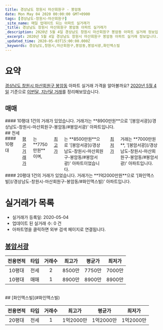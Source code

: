 ```yaml
---
title: 경상남도 창원시 마산회원구 - 봉암동
date: Mon May 04 2020 00:00:00 GMT+0900
tags: [경상남도-창원시-마산회원구]
_site_name: 매일 업데이트 되는 아파트 실거래가
_title: 경상남도 창원시 마산회원구 봉암동 아파트 실거래가
_description: 2020년 5월 4일 경상남도 창원시 마산회원구 봉암동 아파트 실거래 정보입니다. 2건 아파트 정보가 있습니다.
_excerpt: 2020년 5월 4일 경상남도 창원시 마산회원구 봉암동 아파트 실거래 정보입니다. 2건 아파트 정보가 있습니다.
_updated_time: 2020-05-03T15:00:00.000Z
_keywords: 경상남도,창원시,마산회원구,봉암동,봉암서광,화인맥스빌
---
```





# 요약
<ins>경상남도 창원시 마산회원구 봉암동</ins> 아파트 실거래 가격을 알아볼까요? <ins>2020년 5월 4일</ins> 기준으로 <ins>이번달, 지난달 거래</ins>를 정리해보았습니다.

## 매매
<div class="container">
<div class="twelve columns" markdown="1">
#### 10평대
1건의 거래가 있었습니다. 거래가는 **8900만원**으로 '[봉암서광](/경상남도-창원시-마산회원구-봉암동/#봉암서광)' 아파트입니다.
</div>
</div>
## 전세
<div class="container">
<div class="six columns" markdown="1">
#### 10평대
<ins>평균 거래가</ins>는 **7750만원**이며, <ins>최고가</ins>는 **8500만원**으로 '[봉암서광](/경상남도-창원시-마산회원구-봉암동/#봉암서광)' 아파트이었습니다. <ins>최저가</ins> 거래는 **7000만원**, '[봉암서광](/경상남도-창원시-마산회원구-봉암동/#봉암서광)' 아파트입니다.
</div>
<div class="six columns" markdown="1">
#### 20평대
1건의 거래가 있었습니다. 거래가는 **1억2000만원**으로 '[화인맥스빌](/경상남도-창원시-마산회원구-봉암동/#화인맥스빌)' 아파트입니다.
</div>
</div>



# 실거래가 목록
- 실거래가 등록일: 2020-05-04
- 업데이트 된 실거래 수: 0 건
- 아파트명을 클릭하면 외부 검색 페이지로 연결됩니다.

## [봉암서광](#봉암서광)

|전용면적|타입|거래수|최고가|평균가|최저가|
|:---:|:---:|:---:|:---:|:---:|:---:|
|10평대|<span class="deal-type-2">전세</span>|2|8500만|7750만|7000만|
|10평대|<span class="deal-type-1">매매</span>|1|8900만|8900만|8900만|

<br/>
## [화인맥스빌](#화인맥스빌)

|전용면적|타입|거래수|최고가|평균가|최저가|
|:---:|:---:|:---:|:---:|:---:|:---:|
|20평대|<span class="deal-type-2">전세</span>|1|1억2000만|1억2000만|1억2000만|

<br/>



